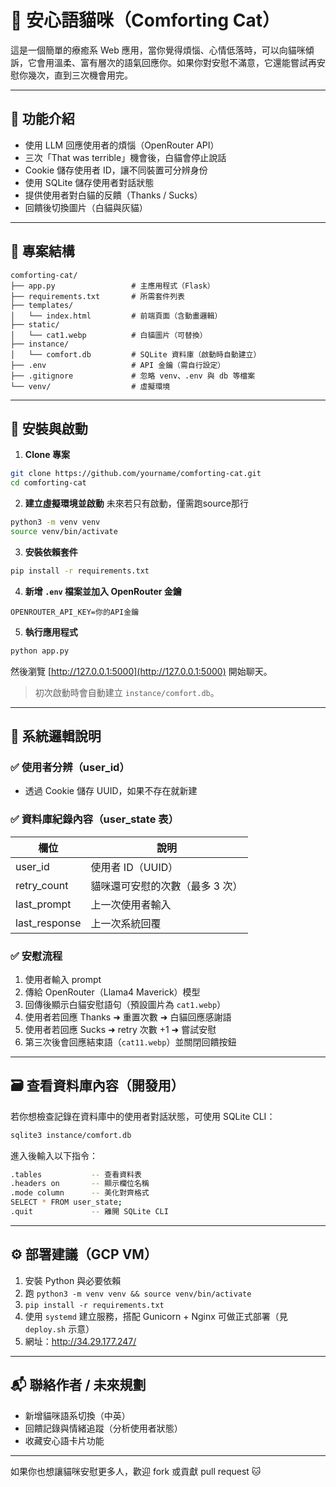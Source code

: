 # 🐾 安心語貓咪（Comforting Cat）

這是一個簡單的療癒系 Web 應用，當你覺得煩惱、心情低落時，可以向貓咪傾訴，它會用溫柔、富有層次的語氣回應你。如果你對安慰不滿意，它還能嘗試再安慰你幾次，直到三次機會用完。

---

## 🌟 功能介紹

* 使用 LLM 回應使用者的煩惱（OpenRouter API）
* 三次「That was terrible」機會後，白貓會停止說話
* Cookie 儲存使用者 ID，讓不同裝置可分辨身份
* 使用 SQLite 儲存使用者對話狀態
* 提供使用者對白貓的反饋（Thanks / Sucks）
* 回饋後切換圖片（白貓與灰貓）

---

## 📁 專案結構

```
comforting-cat/
├── app.py                 # 主應用程式（Flask）
├── requirements.txt       # 所需套件列表
├── templates/
│   └── index.html         # 前端頁面（含動畫邏輯）
├── static/
│   └── cat1.webp          # 白貓圖片（可替換）
├── instance/
│   └── comfort.db         # SQLite 資料庫（啟動時自動建立）
├── .env                   # API 金鑰（需自行設定）
├── .gitignore             # 忽略 venv、.env 與 db 等檔案
└── venv/                  # 虛擬環境
```

---

## 🚀 安裝與啟動

1. **Clone 專案**

```bash
git clone https://github.com/yourname/comforting-cat.git
cd comforting-cat
```

2. **建立虛擬環境並啟動**
  未來若只有啟動，僅需跑source那行
```bash
python3 -m venv venv
source venv/bin/activate
```

3. **安裝依賴套件**

```bash
pip install -r requirements.txt
```

4. **新增 `.env` 檔案並加入 OpenRouter 金鑰**

```
OPENROUTER_API_KEY=你的API金鑰
```

5. **執行應用程式**

```bash
python app.py
```

然後瀏覽 [http://127.0.0.1:5000](http://127.0.0.1:5000) 開始聊天。

> 初次啟動時會自動建立 `instance/comfort.db`。

---

## 🧠 系統邏輯說明

### ✅ 使用者分辨（user\_id）

* 透過 Cookie 儲存 UUID，如果不存在就新建

### ✅ 資料庫紀錄內容（user\_state 表）

| 欄位             | 說明                |
| -------------- | ----------------- |
| user\_id       | 使用者 ID（UUID）      |
| retry\_count   | 貓咪還可安慰的次數（最多 3 次） |
| last\_prompt   | 上一次使用者輸入          |
| last\_response | 上一次系統回覆           |

### ✅ 安慰流程

1. 使用者輸入 prompt
2. 傳給 OpenRouter（Llama4 Maverick）模型
3. 回傳後顯示白貓安慰語句（預設圖片為 `cat1.webp`）
4. 使用者若回應 Thanks ➜ 重置次數 ➜ 白貓回應感謝語
5. 使用者若回應 Sucks ➜ retry 次數 +1 ➜ 嘗試安慰
6. 第三次後會回應結束語（`cat11.webp`）並關閉回饋按鈕

---
## 🗃️ 查看資料庫內容（開發用）
若你想檢查記錄在資料庫中的使用者對話狀態，可使用 SQLite CLI：

```bash
sqlite3 instance/comfort.db
```
進入後輸入以下指令：

```bash
.tables           -- 查看資料表
.headers on       -- 顯示欄位名稱
.mode column      -- 美化對齊格式
SELECT * FROM user_state;
.quit             -- 離開 SQLite CLI
```
---

## ⚙️ 部署建議（GCP VM）

1. 安裝 Python 與必要依賴
2. 跑 `python3 -m venv venv && source venv/bin/activate`
3. `pip install -r requirements.txt`
4. 使用 `systemd` 建立服務，搭配 Gunicorn + Nginx 可做正式部署（見 `deploy.sh` 示意）
5. 網址：http://34.29.177.247/

---

## 📬 聯絡作者 / 未來規劃

* 新增貓咪語系切換（中英）
* 回饋記錄與情緒追蹤（分析使用者狀態）
* 收藏安心語卡片功能

---

如果你也想讓貓咪安慰更多人，歡迎 fork 或貢獻 pull request 🐱
